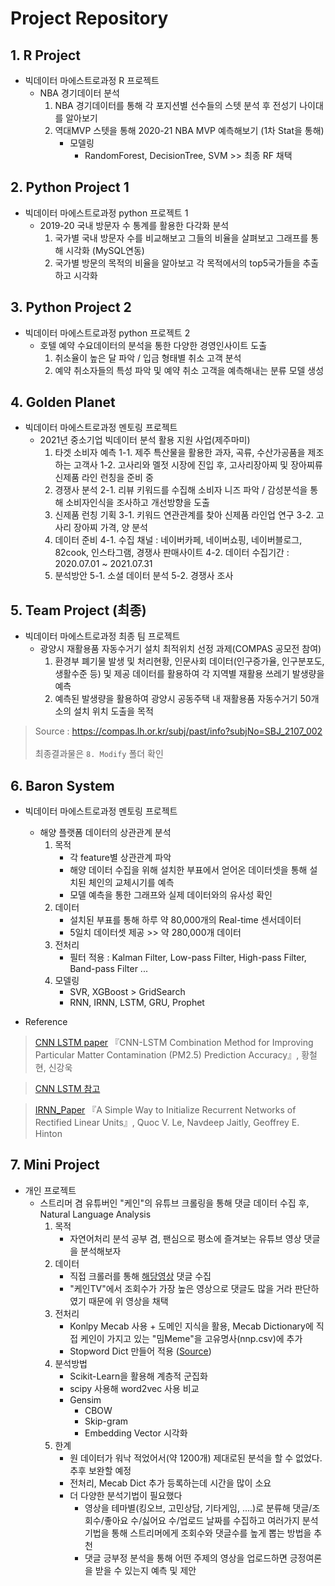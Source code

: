 # Project Repository


## 1. R Project
- 빅데이터 마에스트로과정 R 프로젝트
    - NBA 경기데이터 분석
        1. NBA 경기데이터를 통해 각 포지션별 선수들의 스텟 분석 후 전성기 나이대를 알아보기
        2. 역대MVP 스텟을 통해 2020-21 NBA MVP 예측해보기 (1차 Stat을 통해)
            - 모델링
                - RandomForest, DecisionTree, SVM >> 최종 RF 채택


## 2. Python Project 1
- 빅데이터 마에스트로과정 python 프로젝트 1
    - 2019-20 국내 방문자 수 통계를 활용한 다각화 분석
        1. 국가별 국내 방문자 수를 비교해보고 그들의 비율을 살펴보고 그래프를 통해 시각화 (MySQL연동)
        2. 국가별 방문의 목적의 비율을 알아보고 각 목적에서의 top5국가들을 추출하고 시각화


## 3. Python Project 2 
- 빅데이터 마에스트로과정 python 프로젝트 2
    - 호텔 예약 수요데이터의 분석을 통한 다양한 경영인사이트 도출
        1. 취소율이 높은 달 파악 / 입금 형태별 취소 고객 분석
        2. 예약 취소자들의 특성 파악 및 예약 취소 고객을 예측해내는 분류 모델 생성


## 4. Golden Planet 
- 빅데이터 마에스트로과정 멘토링 프로젝트 
    - 2021년 중소기업 빅데이터 분석 활용 지원 사업(제주마미)
        1. 타겟 소비자 예측
            1-1. 제주 특산물을 활용한 과자, 곡류, 수산가공품을 제조하는 고객사
            1-2. 고사리와 멜젓 시장에 진입 후, 고사리장아찌 및 장아찌류 신제품 라인 런칭을 준비 중
        2. 경쟁사 분석
            2-1. 리뷰 키워드를 수집해 소비자 니즈 파악 / 감성분석을 통해 소비자인식을 조사하고 개선방향을 도출
        3. 신제품 런칭 기획
            3-1. 키워드 연관관계를 찾아 신제품 라인업 연구
            3-2. 고사리 장아찌 가격, 양 분석 
        4. 데이터 준비
            4-1. 수집 채널 : 네이버카페, 네이버쇼핑, 네이버블로그, 82cook, 인스타그램, 경쟁사 판매사이트
            4-2. 데이터 수집기간 : 2020.07.01 ~ 2021.07.31
        5. 분석방안
            5-1. 소셜 데이터 분석
            5-2. 경쟁사 조사


## 5. Team Project (최종)
- 빅데이터 마에스트로과정 최종 팀 프로젝트
    - 광양시 재활용품 자동수거기 설치 최적위치 선정 과제(COMPAS 공모전 참여)
        1. 환경부 폐기물 발생 및 처리현황, 인문사회 데이터(인구증가율, 인구분포도, 생활수준 등) 및 제공 데이터를 활용하여 각 지역별 재활용 쓰레기 발생량을 예측
        2. 예측된 발생량을 활용하여 광양시 공동주택 내 재활용품 자동수거기 50개소의 설치 위치 도출을 목적

> Source : https://compas.lh.or.kr/subj/past/info?subjNo=SBJ_2107_002<br></br>
> 최종결과물은 `8. Modify` 폴더 확인


## 6. Baron System
- 빅데이터 마에스트로과정 멘토링 프로젝트
    - 해양 플랫폼 데이터의 상관관계 분석
        1. 목적
            - 각 feature별 상관관계 파악
            - 해양 데이터 수집을 위해 설치한 부표에서 얻어온 데이터셋을 통해 설치된 체인의 교체시기를 예측
            - 모델 예측을 통한 그래프와 실제 데이터와의 유사성 확인
        2. 데이터
            - 설치된 부표를 통해 하루 약 80,000개의 Real-time 센서데이터
            - 5일치 데이터셋 제공 >> 약 280,000개 데이터
        3. 전처리
            - 필터 적용 : Kalman Filter, Low-pass Filter, High-pass Filter, Band-pass Filter ...
        4. 모델링
            - SVR, XGBoost > GridSearch
            - RNN, IRNN, LSTM, GRU, Prophet

- Reference
> [CNN LSTM paper](https://scienceon.kisti.re.kr/commons/util/originalView.do?cn=JAKO202005653789386&oCn=JAKO202005653789386&dbt=JAKO&journal=NJOU00431883) 『CNN-LSTM Combination Method for Improving Particular Matter Contamination (PM2.5) Prediction Accuracy』, 황철현, 신강욱

> [CNN LSTM 참고](https://machinelearningmastery.com/cnn-long-short-term-memory-networks/)

> [IRNN_Paper](https://arxiv.org/abs/1504.00941) 『A Simple Way to Initialize Recurrent Networks of Rectified Linear Units』, Quoc V. Le, Navdeep Jaitly, Geoffrey E. Hinton


## 7. Mini Project
- 개인 프로젝트
    - 스트리머 겸 유튜버인 "케인"의 유튜브 크롤링을 통해 댓글 데이터 수집 후, Natural Language Analysis
        1. 목적
            - 자연어처리 분석 공부 겸, 팬심으로 평소에 즐겨보는 유튜브 영상 댓글을 분석해보자
        2. 데이터
            - 직접 크롤러를 통해 [해당영상](https://www.youtube.com/watch?v=nTTsOgUXAfQ&ab_channel=%EC%BC%80%EC%9D%B8TV) 댓글 수집
            - "케인TV"에서 조회수가 가장 높은 영상으로 댓글도 많을 거라 판단하였기 때문에 위 영상을 채택
        3. 전처리
            - Konlpy Mecab 사용 + 도메인 지식을 활용, Mecab Dictionary에 직접 케인이 가지고 있는 "밈Meme"을 고유명사(nnp.csv)에 추가
            - Stopword Dict 만들어 적용 ([Source](https://gist.github.com/spikeekips/40eea22ef4a89f629abd87eed535ac6a))
        4. 분석방법
            - Scikit-Learn을 활용해 계층적 군집화
            - scipy 사용해 word2vec 사용 비교
            - Gensim
                - CBOW
                - Skip-gram
                - Embedding Vector 시각화
        5. 한계
            - 원 데이터가 워낙 적었어서(약 1200개) 제대로된 분석을 할 수 없었다. 추후 보완할 예정
            - 전처리, Mecab Dict 추가 등록하는데 시간을 많이 소요
            - 더 다양한 분석기법이 필요했다
                - 영상을 테마별(킹오브, 고민상담, 기타게임, ....)로 분류해 댓글/조회수/좋아요 수/싫어요 수/업로드 날짜를 수집하고 여러가지 분석기법을 통해 스트리머에게 조회수와 댓글수를 높게 뽑는 방법을 추천
                - 댓글 긍부정 분석을 통해 어떤 주제의 영상을 업로드하면 긍정여론을 받을 수 있는지 예측 및 제안

                